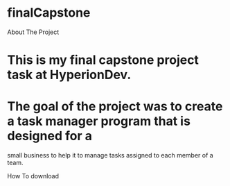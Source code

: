 # finalCapstone

About The Project
# This is my final capstone project task at HyperionDev.
# The goal of the project was to create a task manager program that is designed for a 
small business to help it to manage tasks assigned to each member of a team.

How To download
#

